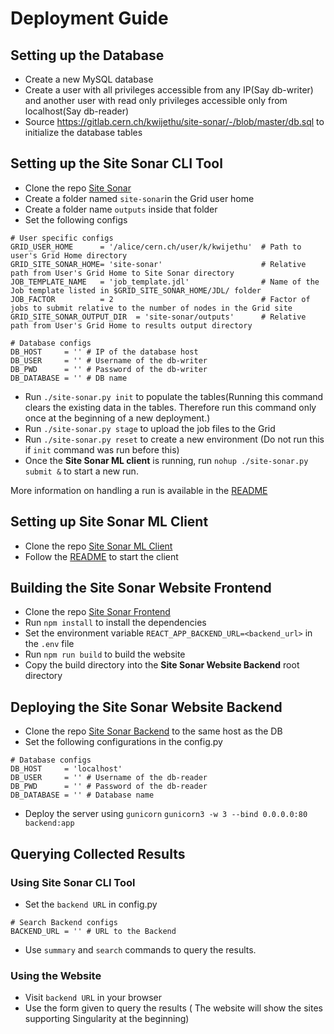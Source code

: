 # Deployment Guide

## Setting up the Database

- Create a new MySQL database
- Create a user with all privileges accessible from any IP(Say db-writer) and another user with read only privileges accessible only from localhost(Say db-reader)
- Source https://gitlab.cern.ch/kwijethu/site-sonar/-/blob/master/db.sql to initialize the database tables

## Setting up the Site Sonar CLI Tool

- Clone the repo [Site Sonar](https://gitlab.cern.ch/kwijethu/site-sonar)
- Create a folder named `site-sonar`in the Grid user home
- Create a folder name `outputs` inside that folder
- Set the following configs

```
# User specific configs
GRID_USER_HOME      = '/alice/cern.ch/user/k/kwijethu'  # Path to user's Grid Home directory
GRID_SITE_SONAR_HOME= 'site-sonar'                      # Relative path from User's Grid Home to Site Sonar directory
JOB_TEMPLATE_NAME   = 'job_template.jdl'                # Name of the Job template listed in $GRID_SITE_SONAR_HOME/JDL/ folder
JOB_FACTOR          = 2                                 # Factor of jobs to submit relative to the number of nodes in the Grid site
GRID_SITE_SONAR_OUTPUT_DIR  = 'site-sonar/outputs'      # Relative path from User's Grid Home to results output directory

# Database configs
DB_HOST     = '' # IP of the database host
DB_USER     = '' # Username of the db-writer
DB_PWD      = '' # Password of the db-writer
DB_DATABASE = '' # DB name
```

- Run `./site-sonar.py init` to populate the tables(Running this command clears the existing data in the tables. Therefore run this command only once at the beginning of a new deployment.)
- Run `./site-sonar.py stage` to upload the job files to the Grid
- Run `./site-sonar.py reset` to create a new environment (Do not run this if `init` command was run before this)
- Once the **Site Sonar ML client** is running, run `nohup ./site-sonar.py submit &` to start a new run.

More information on handling a run is available in the [README](https://gitlab.cern.ch/kwijethu/site-sonar/-/blob/master/README.md)

## Setting up Site Sonar ML Client

- Clone the repo [Site Sonar ML Client](https://gitlab.cern.ch/kwijethu/site-sonar-ml-client)
- Follow the [README](https://gitlab.cern.ch/kwijethu/site-sonar-ml-client/-/blob/master/README.md) to start the client

## Building the Site Sonar Website Frontend

- Clone the repo [Site Sonar Frontend](https://gitlab.cern.ch/kwijethu/site-sonar-frontend)
- Run `npm install` to install the dependencies
- Set the environment variable `REACT_APP_BACKEND_URL=<backend_url>` in the `.env` file
- Run `npm run build` to build the website
- Copy the build directory into the **Site Sonar Website Backend** root directory

## Deploying the Site Sonar Website Backend

- Clone the repo [Site Sonar Backend](https://gitlab.cern.ch/kwijethu/site-sonar-backend) to the same host as the DB
- Set the following configurations in the config.py

```
# Database configs
DB_HOST     = 'localhost'
DB_USER     = '' # Username of the db-reader
DB_PWD      = '' # Password of the db-reader
DB_DATABASE = '' # Database name
```

- Deploy the server using `gunicorn`
  `gunicorn3 -w 3 --bind 0.0.0.0:80 backend:app`

## Querying Collected Results

### Using Site Sonar CLI Tool

- Set the `backend URL` in config.py

```
# Search Backend configs
BACKEND_URL = '' # URL to the Backend
```

- Use `summary` and `search` commands to query the results.

### Using the Website

- Visit `backend URL` in your browser
- Use the form given to query the results ( The website will show the sites supporting Singularity at the beginning)
